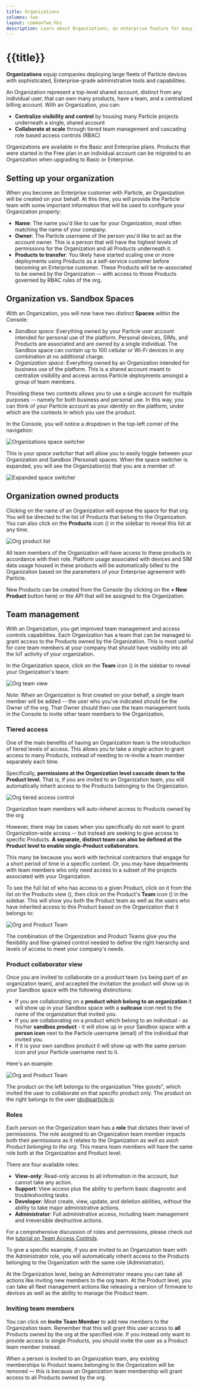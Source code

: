 ```yaml
---
title: Organizations
columns: two
layout: commonTwo.hbs
description: Learn about Organizations, an enterprise feature for easy management of multiple products
---
```


# {{title}}

**Organizations** equip companies deploying large fleets of Particle devices
with sophisticated, Enterprise-grade administrative tools and
capabilities.

An Organization represent a top-level shared account,
distinct from any individual user, that can own many products, have a
team, and a centralized billing account. With an Organization, you can:
- **Centralize visibility and control** by housing many Particle projects underneath a single, shared account
- **Collaborate at scale** through tiered team management and cascading role based access controls (RBAC)

Organizations are available in the Basic and Enterprise plans. Products that were started in the Free plan in an individual account can be migrated to an Organization when upgrading to Basic or Enterprise.

## Setting up your organization

When you become an Enterprise customer with Particle, an Organization
will be created on your behalf. At this time, you will provide the
Particle team with some important information that will be used to
configure your Organization properly:
- **Name**: The name you'd like to use for your Organization, most often
matching the name of your company.
- **Owner**: The Particle username of the person you'd like to act as
the account owner. This is a person that will have the highest levels of
permissions for the Organization and all Products underneath it.
- **Products to transfer**: You likely have started scaling one or more
deployments using Products as a self-service customer before becoming an
Enterprise customer. These Products will be re-associated to be owned by
the Organization -- with access to those Products governed by RBAC rules
of the org.



## Organization vs. Sandbox Spaces

With an Organization, you will now have two distinct **Spaces** within
the Console:
- _Sandbox space_: Everything owned by your Particle user
account intended for personal use of the platform. Personal devices, SIMs, and Products are associated and
are owned by a single individual. The Sandbox space can contain up to 100 cellular or Wi-Fi devices in any 
combination at no additional charge. 
- _Organization space_: Everything owned by an Organization intended for
business use of the platform. This is a shared account meant to centralize visibility and access across Particle
deployments amongst a group of team members.

Providing these two contexts allows you to use a single account for
multiple purposes -- namely for both business and personal use. In this
way, you can think of your Particle account as your _identity_ on the
platform, under which are the contexts in which you use the product.

In the Console, you will notice a dropdown in the top-left corner of the
navigation:

![Organizations space switcher](/assets/images/organizations/space-switcher-closed.png)

This is your _space switcher_ that will allow you to easily toggle
between your Organization and Sandbox (Personal) spaces. When the space switcher
is expanded, you will see the Organization(s) that you are a member of:

![Expanded space
switcher](/assets/images/organizations/space-switcher-open.png)

## Organization owned products
Clicking on the name of an Organization will expose the space for that
org. You will be directed to the list of Products that belong to the
Organization. You can also click on the **Products** icon (<i
class="im-product-icon"></i>) in the sidebar to reveal this list at any time.

<img src="/assets/images/organizations/organization-product-list.png"
alt="Org product list" class="full-width" />

All team members of the Organization will have access to these products in
accordance with their role. Platform usage associated with devices and
SIM data usage housed in these products will be automatically billed to
the Organization based on the parameters of your Enterprise
agreement with Particle.

New Products can be created from the Console (by clicking on the **+ New
Product** button here) or the API that will be assigned to the
Organization.

## Team management

With an Organization, you get improved team management and access
controls capabilities. Each Organization has a team that can be managed
to grant access to the Products owned by the Organization. This is most
useful for core team members at your company that should have visibility
into all the IoT activity of your organization.

In the Organization space, click on the **Team** icon (<i
class="ion-person-stalker"></i>) in the sidebar to reveal your
Organization's team:

<img src="/assets/images/organizations/organization-team.png"
alt="Org team view" class="full-width" />

*Note*: When an Organization is first created on your behalf, a single
team member will be added -- the user who you've indicated should be the
Owner of the org. That Owner should then use the team management tools
in the Console to invite other team members to the Organization.

### Tiered access
One of the main benefits of having an Organization team is the
introduction of tiered levels of access. This allows you to take a
_single_ action to grant access to many Products, instead of needing to
re-invite a team member separately each time.

Specifically, **permissions at
the Organization level cascade down to the Product level**. That is,
if you are invited to an Organization team,
you will automatically inherit access to the Products belonging to the
Organization.

<img src="/assets/images/organizations/organizations-tiered-access.jpg"
alt="Org tiered access control" class="full-width" />
<p class="caption">Organization team members will auto-inheret access to
Products owned by the org</p>

However, there may be cases when you specifically do not want to grant
Organization-wide access -- but instead are seeking to give access to
specific Products. **A separate, distinct team can also be defined at
the Product level to enable single-Product collaborators**.

This many be because you work with technical
contractors that engage for a short period of time in a specific
context. Or, you may have departments with team members who only
need access to a subset of the projects associated with your Organization.

To see the full list of who has access to a given Product, click on it from
the list on the Products view (<i
class="im-product-icon"></i>), then click on the Product's **Team** icon (<i
class="ion-person-stalker"></i>) in the sidebar. This will show you both
the Product team as well as the users who have inherited access to this
Product based on the Organization that it belongs to:

<img src="/assets/images/organizations/product-team.png"
alt="Org and Product Team" class="full-width" />

The combination of the Organization and Product Teams give you the
flexibility and fine-grained control needed to define the right
hierarchy and levels of access to meet your company's needs.

### Product collaborator view

Once you are invited to collaborate on a product team (vs being part of an organization team), and accepted
the invitation the product will show up in your Sandbox space with the following distinctions:

- If you are collaborating on a **product which belong to an organization** it will show up 
in your Sandbox space with a **suitcase** icon next to the name of the organization that invited you.
- If you are collaborating on a product which belong to an individual - as his/her **sandbox product** - it will show up 
in your Sandbox space with a **person icon** next to the Particle username (email) of the individual that invited you.
- If it is your own sandbox product it will show up with the same person icon and your Particle username next to it.  

Here's an example:

<img src="/assets/images/organizations/product-collaborator-personal-space.png"
alt="Org and Product Team" class="full-width" />

The product on the left belongs to the organization "Hex goods", which invited the user to collaborate on that
specific product only. The product on the right belongs to the user ido@particle.io 

### Roles

Each person on the Organization team has a **role** that dictates their
level of permissions. The role assigned to an Organization team member
impacts both their permissions as it relates to the Organization _as well as each
Product belonging to the org_. This means team members will have the
same role both at the Organization and Product level.

There are four available roles:

- **View-only**: Read-only access to all information in the account, but
cannot take any action.
- **Support**: View access plus the ability to perform basic
diagnostic and troubleshooting tasks.
- **Developer**: Most create, view, update, and deletion abilities, without the
ability to take major administrative actions.
- **Administrator**: Full administrative access, including team
management and irreversible destructive actions.

For a comprehensive discussion of roles and permissions, please check
out the [tutorial on Team Access
Controls](/getting-started/console/team-access-controls/).

To give a specific example,
if you are invited to an Organization team with the Administrator role,
you will automatically inherit access to the Products belonging to the
Organization with the same role (Administrator).

At the Organization level, being an Administrator means you can take all
actions like inviting new members to the org team. At the Product level,
you can take all fleet management actions like releasing a version of
firmware to devices as well as the ability to manage the Product team.

### Inviting team members

You can click on **Invite Team Member** to add new members to the
Organization team. Remember that this will grant this user access to
**all** Products owned by the org at the specified role. If you instead
only want to provide access to single Products, you should invite the
user as a Product team member instead.

When a person is invited to an Organization team, any existing memberships
to Product teams belonging to the Organization will be removed — this is
because an Organization team membership will grant access to all Products
owned by the org.

